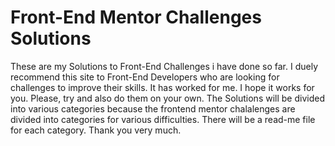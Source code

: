 # Front-End Mentor Challenges Solutions
These are my Solutions to Front-End Challenges i have done so far. I duely recommend this site to Front-End Developers who are looking for challenges to improve their skills. It has worked for me. I hope it works for you. Please, try and also do them on your own. The Solutions will be divided into various categories because the frontend mentor chalalenges are divided into categories for various difficulties. There will be a read-me file for each category. Thank you very much.

